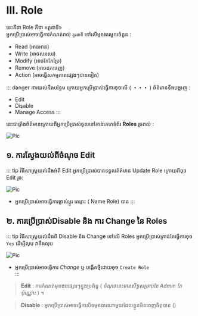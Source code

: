 # III. Role

នេះគឺជា Role គឺជា «តួនាទី» <br>
អ្នកប្រើប្រាស់អាចធ្វើការកំណត់រាល់ `តួរនាទី` ទៅលើមុខងារមួយចំនួន :
- Read (អាចអាន)
- Write (អាចសរសេរ)
- Modify (អាចកែកែប្រែ)
- Remove (អាចដកចេញ)
- Action (អាចធ្វើសកម្មភាពផ្សេងៗបានទៀត)

::: danger ការយល់ដឹងបន្ថែម
ក្រោយអ្នកប្រើប្រាស់ធ្វើការចុចលើ ( **・・・** )
ព័ត៌មាននឹងបង្ហាញ  :
- Edit
- Disable
- Manage Access
:::

នេះជាផ្ទាំងព័ត៌មានក្រោយពីអ្នកប្រើប្រាស់ចូលទៅកាន់គេហទំព័រ **Roles** រួចរាល់ :

![Pic ]()

## ១. ការស្វែងយល់ពីចំណុច Edit
::: tip វិធីសាស្ត្រយល់ដឹងអំពី Edit
អ្នកប្រើប្រាស់បានទទួលព័ត៌មាន Update Role ក្រោយពីចុច Edit រួច:

![Pic ]()

- អ្នកប្រើប្រាស់អាចធ្វើការផ្លាស់ប្តូរ ឈ្មោះ ( Name Role) បាន
:::

## ២. ការប្រើប្រាស់​ Disable និង ការ Change នៃ Roles
::: tip វិធីសាស្ត្រយល់ដឹងពី Disable និង Change ទៅលើ Roles
អ្នកប្រើប្រាស់គ្រាន់តែធ្វើការចុច `Yes` ដើម្បីលុប វានឹងលុប

![Pic ]()

- អ្នកប្រើប្រាស់អាចធ្វើការ *Change* ឬ បង្កើតថ្មីដោយចុច `Create Role`  
:::

>**Edit** : ការកំណត់មុខងារផ្សេងៗក្នុងប្រព័ន្ធ ( *ចំណុចនេះមានសិទ្ធសម្រាប់តែ Admin តែប៉ុណ្ណោះ* ) ។

>**Disable** : អ្នកប្រើប្រាស់អាចធ្វើការបិទមុខងារណាមួយដែលខ្លួនមិនពេញចិត្តបាន ()